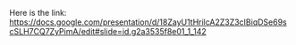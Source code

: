 Here is the link: https://docs.google.com/presentation/d/18ZayU1tHrilcA2Z3Z3cIBiqDSe69scSLH7CQ7ZyPimA/edit#slide=id.g2a3535f8e01_1_142
